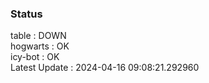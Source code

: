 ### Status


table : DOWN  
hogwarts : OK  
icy-bot : OK  
Latest Update : 2024-04-16 09:08:21.292960
